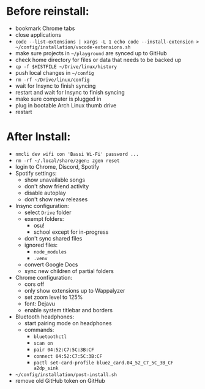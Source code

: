 # Before reinstall:
  * bookmark Chrome tabs
  * close applications
  * `code --list-extensions | xargs -L 1 echo code --install-extension > ~/config/installation/vscode-extensions.sh`
  * make sure projects in `~/playground` are synced up to GitHub
  * check home directory for files or data that needs to be backed up
  * `cp -f $HISTFILE ~/Drive/linux/history`
  * push local changes in `~/config`
  * `rm -rf ~/Drive/linux/config`
  * wait for Insync to finish syncing
  * restart and wait for Insync to finish syncing
  * make sure computer is plugged in
  * plug in bootable Arch Linux thumb drive
  * restart

# After Install:
  * `nmcli dev wifi con 'Bassi Wi-Fi' password ...`
  * `rm -rf ~/.local/share/zgen; zgen reset`
  * login to Chrome, Discord, Spotify
  * Spotify settings:
    * show unavailable songs
    * don't show friend activity
    * disable autoplay
    * don't show new releases
  * Insync configuration:
    * select `Drive` folder
    * exempt folders:
      * osu!
      * school except for in-progress
    * don't sync shared files
    * ignored files:
      * `node_modules`
      * `.venv`
    * convert Google Docs
    * sync new children of partial folders
  * Chrome configuration:
    * cors off
    * only show extensions up to Wappalyzer
    * set zoom level to 125%
    * font: Dejavu
    * enable system titlebar and borders
  * Bluetooth headphones:
    * start pairing mode on headphones
    * commands:
      * `bluetoothctl`
      * `scan on`
      * `pair 04:52:C7:5C:3B:CF`
      * `connect 04:52:C7:5C:3B:CF`
      * `pactl set-card-profile bluez_card.04_52_C7_5C_3B_CF a2dp_sink`
  * `~/config/installation/post-install.sh`
  * remove old GitHub token on GitHub
